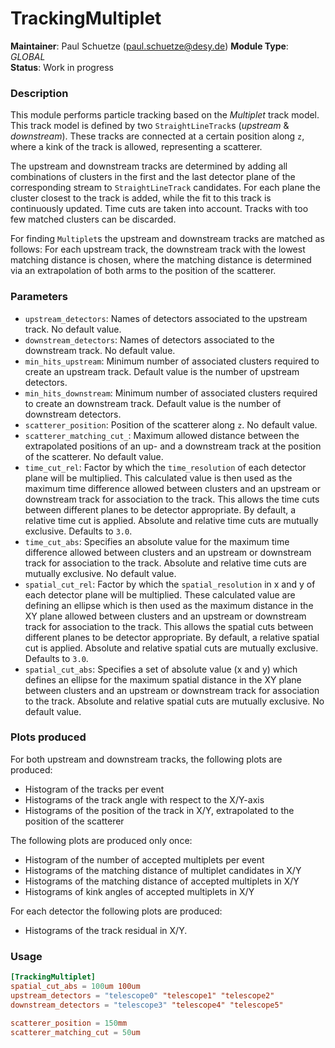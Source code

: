# TrackingMultiplet
**Maintainer**: Paul Schuetze (paul.schuetze@desy.de)
**Module Type**: *GLOBAL*  
**Status**: Work in progress

### Description
This module performs particle tracking based on the _Multiplet_ track model.
This track model is defined by two `StraightLineTrack`s (_upstream_ & _downstream_). These tracks are connected at a certain position along `z`, where a kink of the track is allowed, representing a scatterer.

The upstream and downstream tracks are determined by adding all combinations of clusters in the first and the last detector plane of the corresponding stream to `StraightLineTrack` candidates.
For each plane the cluster closest to the track is added, while the fit to this track is continuously updated.
Time cuts are taken into account.
Tracks with too few matched clusters can be discarded.

For finding `Multiplet`s the upstream and downstream tracks are matched as follows:
For each upstream track, the downstream track with the lowest matching distance is chosen, where the matching distance is determined via an extrapolation of both arms to the position of the scatterer.

### Parameters
* `upstream_detectors`: Names of detectors associated to the upstream track. No default value.
* `downstream_detectors`: Names of detectors associated to the downstream track. No default value.
* `min_hits_upstream`: Minimum number of associated clusters required to create an upstream track. Default value is the number of upstream detectors.
* `min_hits_downstream`: Minimum number of associated clusters required to create an downstream track. Default value is the number of downstream detectors.
* `scatterer_position`: Position of the scatterer along `z`. No default value.
* `scatterer_matching_cut_`: Maximum allowed distance between the extrapolated positions of an up- and a downstream track at the position of the scatterer. No default value.
* `time_cut_rel`: Factor by which the `time_resolution` of each detector plane will be multiplied. This calculated value is then used as the maximum time difference allowed between clusters and an upstream or downstream track for association to the track. This allows the time cuts between different planes to be detector appropriate. By default, a relative time cut is applied. Absolute and relative time cuts are mutually exclusive. Defaults to `3.0`.
* `time_cut_abs`: Specifies an absolute value for the maximum time difference allowed between clusters and an upstream or downstream track for association to the track. Absolute and relative time cuts are mutually exclusive. No default value.
* `spatial_cut_rel`: Factor by which the `spatial_resolution` in x and y of each detector plane will be multiplied. These calculated value are defining an ellipse which is then used as the maximum distance in the XY plane allowed between clusters and an upstream or downstream track for association to the track. This allows the spatial cuts between different planes to be detector appropriate. By default, a relative spatial cut is applied. Absolute and relative spatial cuts are mutually exclusive. Defaults to `3.0`.
* `spatial_cut_abs`: Specifies a set of absolute value (x and y) which defines an ellipse for the maximum spatial distance in the XY plane between clusters and an upstream or downstream track for association to the track. Absolute and relative spatial cuts are mutually exclusive. No default value.


### Plots produced

For both upstream and downstream tracks, the following plots are produced:

* Histogram of the tracks per event
* Histograms of the track angle with respect to the X/Y-axis
* Histograms of the position of the track in X/Y, extrapolated to the position of the scatterer

The following plots are produced only once:

* Histogram of the number of accepted multiplets per event
* Histograms of the matching distance of multiplet candidates in X/Y
* Histograms of the matching distance of accepted multiplets in X/Y
* Histograms of kink angles of accepted multiplets in X/Y

For each detector the following plots are produced:

* Histograms of the track residual in X/Y.

### Usage
```toml
[TrackingMultiplet]
spatial_cut_abs = 100um 100um
upstream_detectors = "telescope0" "telescope1" "telescope2"
downstream_detectors = "telescope3" "telescope4" "telescope5"

scatterer_position = 150mm
scatterer_matching_cut = 50um
```

